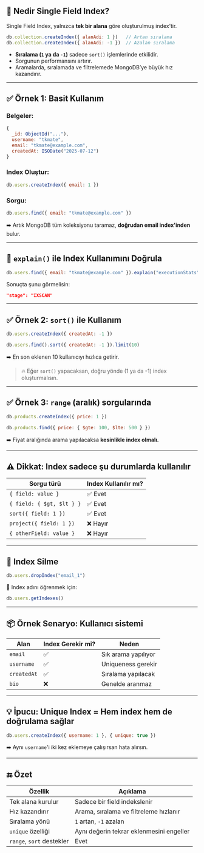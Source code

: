 
## 🧠 Nedir Single Field Index?

Single Field Index, yalnızca **tek bir alana** göre oluşturulmuş index’tir.

```js
db.collection.createIndex({ alanAdi: 1 })   // Artan sıralama
db.collection.createIndex({ alanAdi: -1 })  // Azalan sıralama
```

- **Sıralama (`1` ya da `-1`)** sadece `sort()` işlemlerinde etkilidir.
- Sorgunun performansını artırır.
- Aramalarda, sıralamada ve filtrelemede MongoDB’ye büyük hız kazandırır.

---

## ✅ Örnek 1: Basit Kullanım

### Belgeler:

```js
{
  _id: ObjectId("..."),
  username: "tkmate",
  email: "tkmate@example.com",
  createdAt: ISODate("2025-07-12")
}
```

### Index Oluştur:

```js
db.users.createIndex({ email: 1 })
```

### Sorgu:

```js
db.users.find({ email: "tkmate@example.com" })
```

➡️ Artık MongoDB tüm koleksiyonu taramaz, **doğrudan email index'inden** bulur.

---

## 🧪 `explain()` ile Index Kullanımını Doğrula

```js
db.users.find({ email: "tkmate@example.com" }).explain("executionStats")
```

Sonuçta şunu görmelisin:

```json
"stage": "IXSCAN"
```

---

## ✅ Örnek 2: `sort()` ile Kullanım

```js
db.users.createIndex({ createdAt: -1 })

db.users.find().sort({ createdAt: -1 }).limit(10)
```

➡️ En son eklenen 10 kullanıcıyı hızlıca getirir.

> 🔥 Eğer `sort()` yapacaksan, doğru yönde (1 ya da -1) index oluşturmalısın.

---

## ✅ Örnek 3: `range` (aralık) sorgularında

```js
db.products.createIndex({ price: 1 })

db.products.find({ price: { $gte: 100, $lte: 500 } })
```

➡️ Fiyat aralığında arama yapılacaksa **kesinlikle index olmalı.**

---

## ⚠️ Dikkat: Index sadece şu durumlarda kullanılır

|Sorgu türü|Index Kullanılır mı?|
|---|---|
|`{ field: value }`|✅ Evet|
|`{ field: { $gt, $lt } }`|✅ Evet|
|`sort({ field: 1 })`|✅ Evet|
|`project({ field: 1 })`|❌ Hayır|
|`{ otherField: value }`|❌ Hayır|

---

## 🧹 Index Silme

```js
db.users.dropIndex("email_1")
```

📌 Index adını öğrenmek için:

```js
db.users.getIndexes()
```

---

## 📦 Örnek Senaryo: Kullanıcı sistemi

|Alan|Index Gerekir mi?|Neden|
|---|---|---|
|`email`|✅|Sık arama yapılıyor|
|`username`|✅|Uniqueness gerekir|
|`createdAt`|✅|Sıralama yapılacak|
|`bio`|❌|Genelde aranmaz|

---

## 💡 İpucu: Unique Index = Hem index hem de doğrulama sağlar

```js
db.users.createIndex({ username: 1 }, { unique: true })
```

➡️ Aynı `username`'i iki kez eklemeye çalışırsan hata alırsın.

---

## 🔚 Özet

|Özellik|Açıklama|
|---|---|
|Tek alana kurulur|Sadece bir field indekslenir|
|Hız kazandırır|Arama, sıralama ve filtreleme hızlanır|
|Sıralama yönü|`1` artan, `-1` azalan|
|`unique` özelliği|Aynı değerin tekrar eklenmesini engeller|
|`range`, `sort` destekler|Evet|

